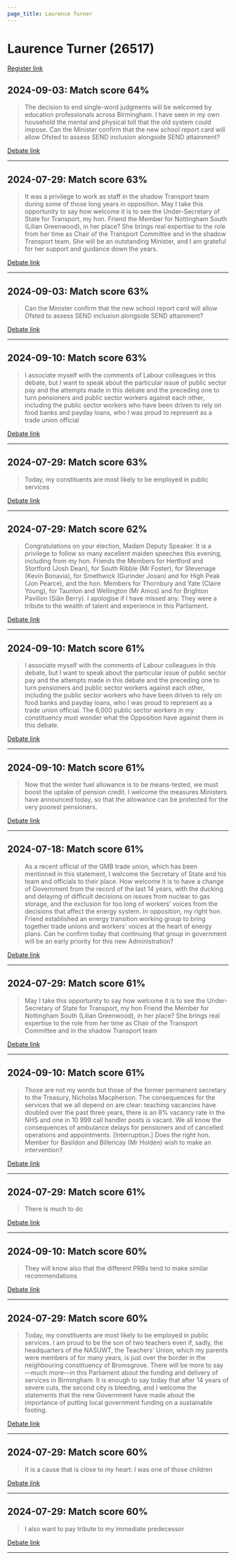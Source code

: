 ```yaml
---
page_title: Laurence Turner
---
```


# Laurence Turner  (26517)

[Register link](https://www.theyworkforyou.com/mp/26517/register)



## 2024-09-03: Match score 64%

>The decision to end single-word judgments will be welcomed by education professionals across Birmingham. I have seen in my own household the mental and physical toll that the old system could impose. Can the Minister confirm that the new school report card will allow Ofsted to assess SEND inclusion alongside SEND attainment?

[Debate link](https://www.theyworkforyou.com/debates/?id=2024-09-03c.178.0) 

---



## 2024-07-29: Match score 63%

>It was a privilege to work as staff in the shadow Transport team during some of those long years in opposition. May I take this opportunity to say how welcome it is to see the Under-Secretary of State for Transport, my hon. Friend the Member for Nottingham South (Lilian Greenwood), in her place? She brings real expertise to the role from her time as Chair of the Transport Committee and in the shadow Transport team. She will be an outstanding Minister, and I am grateful for her support and guidance down the years.

[Debate link](https://www.theyworkforyou.com/debates/?id=2024-07-29c.1105.1) 

---



## 2024-09-03: Match score 63%

>Can the Minister confirm that the new school report card will allow Ofsted to assess SEND inclusion alongside SEND attainment?

[Debate link](https://www.theyworkforyou.com/debates/?id=2024-09-03c.178.0) 

---



## 2024-09-10: Match score 63%

>I associate myself with the comments of Labour colleagues in this debate, but I want to speak about the particular issue of public sector pay and the attempts made in this debate and the preceding one to turn pensioners and public sector workers against each other, including the public sector workers who have been driven to rely on food banks and payday loans, who I was proud to represent as a trade union official

[Debate link](https://www.theyworkforyou.com/debates/?id=2024-09-10a.764.3) 

---



## 2024-07-29: Match score 63%

>Today, my constituents are most likely to be employed in public services

[Debate link](https://www.theyworkforyou.com/debates/?id=2024-07-29c.1105.1) 

---



## 2024-07-29: Match score 62%

>Congratulations on your election, Madam Deputy Speaker. It is a privilege to follow so many excellent maiden speeches this evening, including from my hon. Friends the Members for Hertford and Stortford (Josh Dean), for South Ribble (Mr Foster), for Stevenage (Kevin Bonavia), for Smethwick (Gurinder Josan) and for High Peak (Jon Pearce), and the hon. Members for Thornbury and Yate (Claire Young), for Taunton and Wellington (Mr Amos) and for Brighton Pavilion (Siân Berry). I apologise if I have missed any. They were a tribute to the wealth of talent and experience in this Parliament.

[Debate link](https://www.theyworkforyou.com/debates/?id=2024-07-29c.1105.1) 

---



## 2024-09-10: Match score 61%

>I associate myself with the comments of Labour colleagues in this debate, but I want to speak about the particular issue of public sector pay and the attempts made in this debate and the preceding one to turn pensioners and public sector workers against each other, including the public sector workers who have been driven to rely on food banks and payday loans, who I was proud to represent as a trade union official. The 6,000 public sector workers in my constituency must wonder what the Opposition have against them in this debate.

[Debate link](https://www.theyworkforyou.com/debates/?id=2024-09-10a.764.3) 

---



## 2024-09-10: Match score 61%

>Now that the winter fuel allowance is to be means-tested, we must boost the uptake of pension credit. I welcome the measures Ministers have announced today, so that the allowance can be protected for the very poorest pensioners.

[Debate link](https://www.theyworkforyou.com/debates/?id=2024-09-10a.766.4) 

---



## 2024-07-18: Match score 61%

>As a recent official of the GMB trade union, which has been mentioned in this statement, I welcome the Secretary of State and his team and officials to their place. How welcome it is to have a change of Government from the record of the last 14 years, with the ducking and delaying of difficult decisions on issues from nuclear to gas storage, and the exclusion for too long of workers’ voices from the decisions that affect the energy system. In opposition, my right hon. Friend established an energy transition working group to bring together trade unions and workers’ voices at the heart of energy plans. Can he confirm today that continuing that group in government will be an early priority for this new Administration?

[Debate link](https://www.theyworkforyou.com/debates/?id=2024-07-18f.210.3) 

---



## 2024-07-29: Match score 61%

>May I take this opportunity to say how welcome it is to see the Under-Secretary of State for Transport, my hon Friend the Member for Nottingham South (Lilian Greenwood), in her place? She brings real expertise to the role from her time as Chair of the Transport Committee and in the shadow Transport team

[Debate link](https://www.theyworkforyou.com/debates/?id=2024-07-29c.1105.1) 

---



## 2024-09-10: Match score 61%

>Those are not my words but those of the former permanent secretary to the Treasury, Nicholas Macpherson. The consequences for the services that we all depend on are  clear: teaching vacancies have doubled over the past three years, there is an 8% vacancy rate in the NHS and one in 10 999 call handler posts is vacant. We all know the consequences of ambulance delays for pensioners and of cancelled operations and appointments. [Interruption.] Does the right hon. Member for Basildon and Billericay (Mr Holden) wish to make an intervention?

[Debate link](https://www.theyworkforyou.com/debates/?id=2024-09-10a.764.3) 

---



## 2024-07-29: Match score 61%

>There is much to do

[Debate link](https://www.theyworkforyou.com/debates/?id=2024-07-29c.1105.1) 

---



## 2024-09-10: Match score 60%

>They will know also that the different PRBs tend to make similar recommendations

[Debate link](https://www.theyworkforyou.com/debates/?id=2024-09-10a.765.1) 

---



## 2024-07-29: Match score 60%

>Today, my constituents are most likely to be employed in public services. I am proud to be the son of two teachers even if, sadly, the headquarters of the NASUWT, the Teachers’ Union, which my parents were members of for many years, is just over the border in the neighbouring constituency of Bromsgrove. There will be more to say—much more—in this Parliament about the funding and delivery of services in Birmingham. It is enough to say today that after 14 years of severe cuts, the second city is bleeding, and I welcome the statements that the new Government have made about the importance of putting local government funding on a sustainable footing.

[Debate link](https://www.theyworkforyou.com/debates/?id=2024-07-29c.1105.1) 

---



## 2024-07-29: Match score 60%

>It is a cause that is close to my heart: I was one of those children

[Debate link](https://www.theyworkforyou.com/debates/?id=2024-07-29c.1105.1) 

---



## 2024-07-29: Match score 60%

>I also want to pay tribute to my immediate predecessor

[Debate link](https://www.theyworkforyou.com/debates/?id=2024-07-29c.1105.1) 

---

